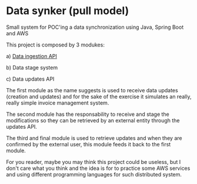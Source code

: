 # Data synker (pull model)

Small system for POC'ing a data synchronization using Java, Spring Boot and AWS

This project is composed by 3 modukes:

a) [Data ingestion API](data-ingestion-api/)

b) Data stage system

c) Data updates API

The first module as the name suggests is used to receive data updates (creation and updates) and for the sake of the exercise it simulates an really, really simple invoice management system.

The second module has the responsability to receive and stage the modifications so they can be retrieved by an external entity through the updates API.

The third and final module is used to retrieve updates and when they are confirmed by the external user, this module feeds it back to the first module.

For you reader, maybe you may think this project could be useless, but I don't care what you think and the idea is for to practice some AWS services and using different programming languages for such distributed system.